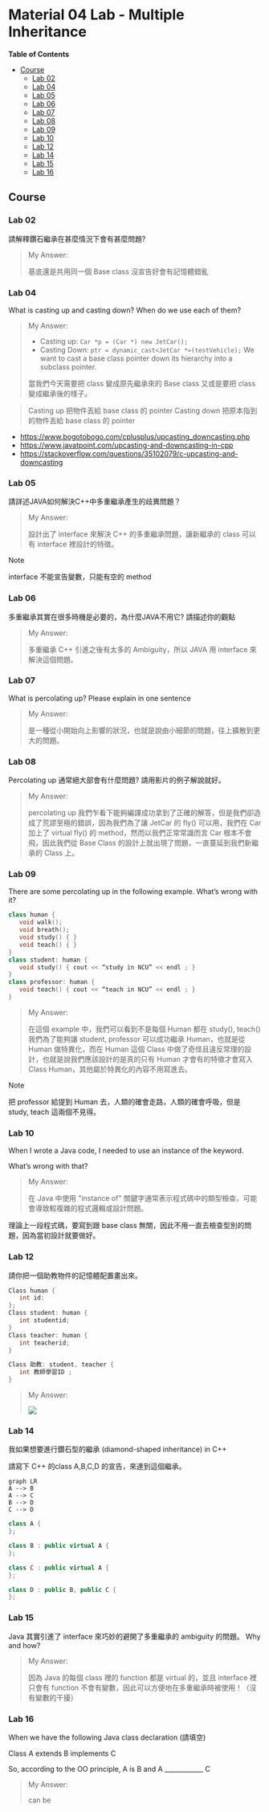 # Material 04 Lab - Multiple Inheritance     <!-- omit from toc -->

**Table of Contents**
- [Course](#course)
  - [Lab 02](#lab-02)
  - [Lab 04](#lab-04)
  - [Lab 05](#lab-05)
  - [Lab 06](#lab-06)
  - [Lab 07](#lab-07)
  - [Lab 08](#lab-08)
  - [Lab 09](#lab-09)
  - [Lab 10](#lab-10)
  - [Lab 12](#lab-12)
  - [Lab 14](#lab-14)
  - [Lab 15](#lab-15)
  - [Lab 16](#lab-16)

## Course

### Lab 02

請解釋鑽石繼承在甚麼情況下會有甚麼問題?

> My Answer:
> 
> 基底還是共用同一個 Base class 沒宣告好會有記憶體錯亂


### Lab 04

What is casting up and casting down? When do we use each of them?

> My Answer:
> 
> - Casting up: `Car *p = (Car *) new JetCar();` 
> - Casting Down: `ptr = dynamic_cast<JetCar *>(testVehicle);` We want to cast a base class pointer down its hierarchy into a subclass pointer. 
> 
> 當我們今天需要把 class 變成原先繼承來的 Base class 又或是要把 class 變成繼承後的樣子。

> Casting up 把物件丟給 base class 的 pointer
> Casting down 把原本指到的物件丟給 base class 的 pointer

- https://www.bogotobogo.com/cplusplus/upcasting_downcasting.php
- https://www.javatpoint.com/upcasting-and-downcasting-in-cpp
- https://stackoverflow.com/questions/35102079/c-upcasting-and-downcasting


### Lab 05

請詳述JAVA如何解決C++中多重繼承產生的歧異問題？

> My Answer:
>
> 設計出了 interface 來解決 C++ 的多重繼承問題，讓新繼承的 class 可以有 interface 裡設計的特徵。

> [!NOTE]
> interface 不能宣告變數，只能有空的 method


### Lab 06

多重繼承其實在很多時機是必要的，為什麼JAVA不用它?
請描述你的觀點

> My Answer:
>
> 多重繼承 C++ 引進之後有太多的 Ambiguity，所以 JAVA 用 interface 來解決這個問題。


### Lab 07

What is percolating up? Please explain in one sentence

> My Answer:
>
> 是一種從小開始向上影響的狀況，也就是說由小細節的問題，往上擴散到更大的問題。


### Lab 08

Percolating up 通常絕大部會有什麼問題? 請用影片的例子解說就好。

> My Answer:
>
> percolating up 我們乍看下能夠編譯成功拿到了正確的解答，但是我們卻造成了荒謬至極的錯誤，因為我們為了讓 JetCar 的 fly() 可以用，我們在 Car 加上了 virtual fly() 的 method，然而以我們正常常識而言 Car 根本不會飛，因此我們從 Base Class 的設計上就出現了問題，一直蔓延到我們新繼承的 Class 上。


### Lab 09

There are some percolating up in the following example.
What’s wrong with it?

```cpp
class human {
   void walk();
   void breath();
   void study() { }
   void teach() { }
}
class student: human {
   void study() { cout << “study in NCU” << endl ; }
}
class professor: human {
   void teach() { cout << “teach in NCU” << endl ; }
}
```

> My Answer:
>
> 在這個 example 中，我們可以看到不是每個 Human 都在 study(), teach() 我們為了能夠讓 student, professor 可以成功繼承 Human，也就是從 Human 做特異化，而在 Human 這個 Class 中做了奇怪且違反常理的設計，也就是說我們應該設計的是真的只有 Human 才會有的特徵才會寫入 Class Human，其他屬於特異化的內容不用寫進去。

> [!NOTE]
> 把 professor 給提到 Human 去，人類的確會走路，人類的確會呼吸，但是 study, teach 這兩個不見得。


### Lab 10

When I wrote a Java code, I needed to use an instance of the keyword. 

What’s wrong with that?

> My Answer:
>
> 在 Java 中使用 "instance of" 關鍵字通常表示程式碼中的類型檢查，可能會導致較複雜的程式邏輯或設計問題。


理論上一段程式碼，要寫到跟 base class 無關，因此不用一直去檢查型別的問題，因為當初設計就要做好。


### Lab 12

請你把一個助教物件的記憶體配置畫出來。

```cpp
Class human {
   int id:  
};
Class student: human {
   int studentid;
}
Class teacher: human {
   int teacherid;
}

Class 助教: student, teacher {
   int 教師學習ID ;
}
```

> My Answer:
>
> ![](./lab12.png)

### Lab 14

我如果想要進行鑽石型的繼承 (diamond-shaped inheritance) in C++

請寫下 C++ 的class A,B,C,D 的宣告，來達到這個繼承。

```mermaid
graph LR
A --> B
A --> C
B --> D
C --> D
```

```cpp
class A {
};

class B : public virtual A {
};

class C : public virtual A {
};

class D : public B, public C {
};
```



### Lab 15

Java 其實引進了 interface 來巧妙的避開了多重繼承的 ambiguity 的問題。
Why and how?

> My Answer:
>
> 因為 Java 的每個 class 裡的 function 都是 virtual 的，並且 interface 裡只會有 function 不會有變數，因此可以方便地在多重繼承時被使用！（沒有變數的干擾）

### Lab 16

When we have the following Java class declaration (請填空)

Class A extends B implements C

So, according to the OO principle, A is B and A ____________ C

> My Answer:
>
> can be

